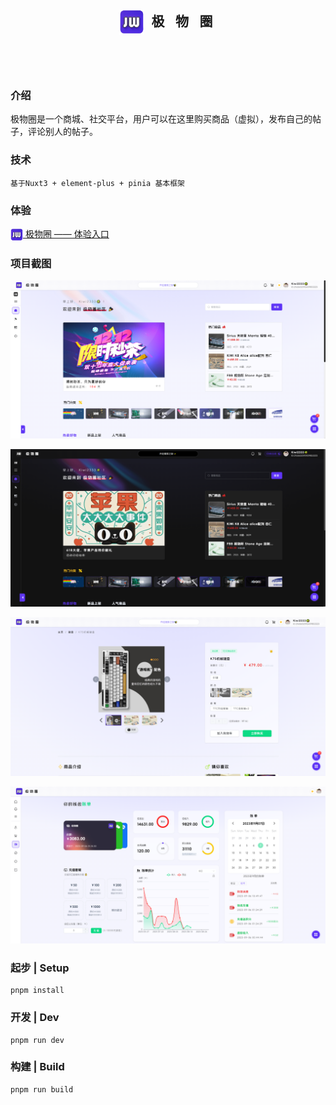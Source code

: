 <h2 align=center margin="10em" style="margin:4em;letter-spacing:0.3em;">
<img src="./assets/images/logo/logo.png" width = "40" height = "40" alt="图片名称" align=center />
极  物  圈  </h2>

###  介绍
极物圈是一个商城、社交平台，用户可以在这里购买商品（虚拟），发布自己的帖子，评论别人的帖子。
###  技术

```
基于Nuxt3 + element-plus + pinia 基本框架
```

###  体验
[<img src="./assets/images/logo/logo.png" width = "20" height = "20" alt="图片名称" align=center /> 极物圈 —— 体验入口](https://kiwi2333.netlify.app)

###  项目截图

![主页](./.doc/home.png)

![暗黑](./.doc/index_dark.png)

![商品](./.doc/goods.png)

![钱包](./.doc/wallet.png)

### 起步 | Setup
```
pnpm install
```
### 开发 | Dev

```
pnpm run dev
```

### 构建 | Build

```
pnpm run build
```

